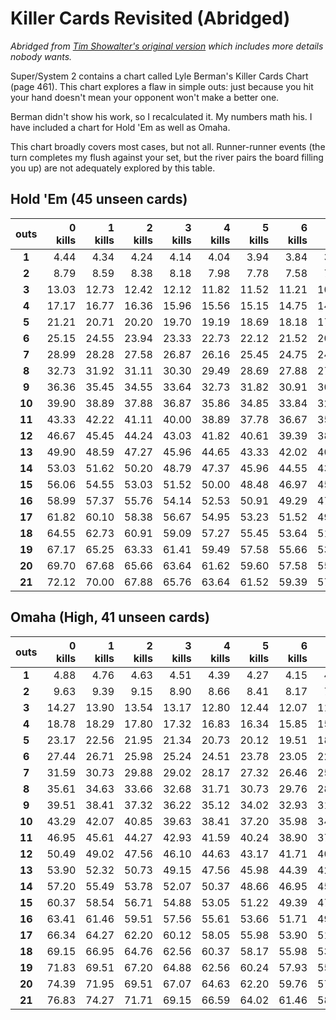 
Killer Cards Revisited (Abridged)
=================================

*Abridged from [Tim Showalter's original
version](https://psaux.com/poker/killer-cards.html) which includes more details
nobody wants.*

Super/System 2 contains a chart called Lyle Berman's Killer Cards Chart (page
461). This chart explores a flaw in simple outs: just because you hit your hand
doesn't mean your opponent won't make a better one.

Berman didn't show his work, so I recalculated it.  My numbers math his.  I
have included a chart for Hold 'Em as well as Omaha.  

This chart broadly covers most cases, but not all.  Runner-runner events (the
turn completes my flush against your set, but the river pairs the board filling
you up) are not adequately explored by this table.

Hold 'Em (45 unseen cards)
----
|**outs**|**0 kills**|**1 kills**|**2 kills**|**3 kills**|**4 kills**|**5 kills**|**6 kills**|**7 kills**|**8 kills**|**9 kills**|**10 kills**|
| :----: | ----: | ----: | ----: | ----: | ----: | ----: | ----: | ----: | ----: | ----: | ----: |
|**1**|  4.44|  4.34|  4.24|  4.14|  4.04|  3.94|  3.84|  3.74|  3.64|  3.54|  3.43|
|**2**|  8.79|  8.59|  8.38|  8.18|  7.98|  7.78|  7.58|  7.37|  7.17|  6.97|  6.77|
|**3**| 13.03| 12.73| 12.42| 12.12| 11.82| 11.52| 11.21| 10.91| 10.61| 10.30| 10.00|
|**4**| 17.17| 16.77| 16.36| 15.96| 15.56| 15.15| 14.75| 14.34| 13.94| 13.54| 13.13|
|**5**| 21.21| 20.71| 20.20| 19.70| 19.19| 18.69| 18.18| 17.68| 17.17| 16.67| 16.16|
|**6**| 25.15| 24.55| 23.94| 23.33| 22.73| 22.12| 21.52| 20.91| 20.30| 19.70| 19.09|
|**7**| 28.99| 28.28| 27.58| 26.87| 26.16| 25.45| 24.75| 24.04| 23.33| 22.63| 21.92|
|**8**| 32.73| 31.92| 31.11| 30.30| 29.49| 28.69| 27.88| 27.07| 26.26| 25.45| 24.65|
|**9**| 36.36| 35.45| 34.55| 33.64| 32.73| 31.82| 30.91| 30.00| 29.09| 28.18| 27.27|
|**10**| 39.90| 38.89| 37.88| 36.87| 35.86| 34.85| 33.84| 32.83| 31.82| 30.81| 29.80|
|**11**| 43.33| 42.22| 41.11| 40.00| 38.89| 37.78| 36.67| 35.56| 34.44| 33.33| 32.22|
|**12**| 46.67| 45.45| 44.24| 43.03| 41.82| 40.61| 39.39| 38.18| 36.97| 35.76| 34.55|
|**13**| 49.90| 48.59| 47.27| 45.96| 44.65| 43.33| 42.02| 40.71| 39.39| 38.08| 36.77|
|**14**| 53.03| 51.62| 50.20| 48.79| 47.37| 45.96| 44.55| 43.13| 41.72| 40.30| 38.89|
|**15**| 56.06| 54.55| 53.03| 51.52| 50.00| 48.48| 46.97| 45.45| 43.94| 42.42| 40.91|
|**16**| 58.99| 57.37| 55.76| 54.14| 52.53| 50.91| 49.29| 47.68| 46.06| 44.44| 42.83|
|**17**| 61.82| 60.10| 58.38| 56.67| 54.95| 53.23| 51.52| 49.80| 48.08| 46.36| 44.65|
|**18**| 64.55| 62.73| 60.91| 59.09| 57.27| 55.45| 53.64| 51.82| 50.00| 48.18| 46.36|
|**19**| 67.17| 65.25| 63.33| 61.41| 59.49| 57.58| 55.66| 53.74| 51.82| 49.90| 47.98|
|**20**| 69.70| 67.68| 65.66| 63.64| 61.62| 59.60| 57.58| 55.56| 53.54| 51.52| 49.49|
|**21**| 72.12| 70.00| 67.88| 65.76| 63.64| 61.52| 59.39| 57.27| 55.15| 53.03| 50.91|


Omaha (High, 41 unseen cards)
----
|**outs**|**0 kills**|**1 kills**|**2 kills**|**3 kills**|**4 kills**|**5 kills**|**6 kills**|**7 kills**|**8 kills**|**9 kills**|**10 kills**|
| :----: | ----: | ----: | ----: | ----: | ----: | ----: | ----: | ----: | ----: | ----: | ----: |
|**1**|  4.88|  4.76|  4.63|  4.51|  4.39|  4.27|  4.15|  4.02|  3.90|  3.78|  3.66|
|**2**|  9.63|  9.39|  9.15|  8.90|  8.66|  8.41|  8.17|  7.93|  7.68|  7.44|  7.20|
|**3**| 14.27| 13.90| 13.54| 13.17| 12.80| 12.44| 12.07| 11.71| 11.34| 10.98| 10.61|
|**4**| 18.78| 18.29| 17.80| 17.32| 16.83| 16.34| 15.85| 15.37| 14.88| 14.39| 13.90|
|**5**| 23.17| 22.56| 21.95| 21.34| 20.73| 20.12| 19.51| 18.90| 18.29| 17.68| 17.07|
|**6**| 27.44| 26.71| 25.98| 25.24| 24.51| 23.78| 23.05| 22.32| 21.59| 20.85| 20.12|
|**7**| 31.59| 30.73| 29.88| 29.02| 28.17| 27.32| 26.46| 25.61| 24.76| 23.90| 23.05|
|**8**| 35.61| 34.63| 33.66| 32.68| 31.71| 30.73| 29.76| 28.78| 27.80| 26.83| 25.85|
|**9**| 39.51| 38.41| 37.32| 36.22| 35.12| 34.02| 32.93| 31.83| 30.73| 29.63| 28.54|
|**10**| 43.29| 42.07| 40.85| 39.63| 38.41| 37.20| 35.98| 34.76| 33.54| 32.32| 31.10|
|**11**| 46.95| 45.61| 44.27| 42.93| 41.59| 40.24| 38.90| 37.56| 36.22| 34.88| 33.54|
|**12**| 50.49| 49.02| 47.56| 46.10| 44.63| 43.17| 41.71| 40.24| 38.78| 37.32| 35.85|
|**13**| 53.90| 52.32| 50.73| 49.15| 47.56| 45.98| 44.39| 42.80| 41.22| 39.63| 38.05|
|**14**| 57.20| 55.49| 53.78| 52.07| 50.37| 48.66| 46.95| 45.24| 43.54| 41.83| 40.12|
|**15**| 60.37| 58.54| 56.71| 54.88| 53.05| 51.22| 49.39| 47.56| 45.73| 43.90| 42.07|
|**16**| 63.41| 61.46| 59.51| 57.56| 55.61| 53.66| 51.71| 49.76| 47.80| 45.85| 43.90|
|**17**| 66.34| 64.27| 62.20| 60.12| 58.05| 55.98| 53.90| 51.83| 49.76| 47.68| 45.61|
|**18**| 69.15| 66.95| 64.76| 62.56| 60.37| 58.17| 55.98| 53.78| 51.59| 49.39| 47.20|
|**19**| 71.83| 69.51| 67.20| 64.88| 62.56| 60.24| 57.93| 55.61| 53.29| 50.98| 48.66|
|**20**| 74.39| 71.95| 69.51| 67.07| 64.63| 62.20| 59.76| 57.32| 54.88| 52.44| 50.00|
|**21**| 76.83| 74.27| 71.71| 69.15| 66.59| 64.02| 61.46| 58.90| 56.34| 53.78| 51.22|
